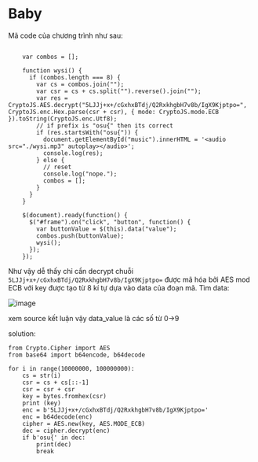 # Baby

Mã code của chương trình như sau:
```

    var combos = [];

    function wysi() {
      if (combos.length === 8) {
        var cs = combos.join("");
        var csr = cs + cs.split("").reverse().join("");
        var res = CryptoJS.AES.decrypt("5LJJj+x+/cGxhxBTdj/Q2RxkhgbH7v8b/IgX9Kjptpo=", CryptoJS.enc.Hex.parse(csr + csr), { mode: CryptoJS.mode.ECB }).toString(CryptoJS.enc.Utf8);
        // if prefix is "osu{" then its correct
        if (res.startsWith("osu{")) {
          document.getElementById("music").innerHTML = '<audio src="./wysi.mp3" autoplay></audio>';
          console.log(res);
        } else {
          // reset
          console.log("nope.");
          combos = [];
        }
      }
    }

    $(document).ready(function() {
      $("#frame").on("click", "button", function() {
        var buttonValue = $(this).data("value");
        combos.push(buttonValue);
        wysi();
      });
    });
  ```

Như vậy dễ thấy chỉ cần decrypt chuỗi `5LJJj+x+/cGxhxBTdj/Q2RxkhgbH7v8b/IgX9Kjptpo=` được mã hóa bởi AES mod ECB với key được tạo từ 8 kí tự dựa vào data của đoạn mã. Tìm data:

![image](https://github.com/datvn09/CTF_writeup/assets/157048397/02a9999e-3173-4f79-a220-a8bd82af35bd)

xem source kết luận vậy data_value là các số từ 0->9 

solution:

```
from Crypto.Cipher import AES
from base64 import b64encode, b64decode

for i in range(10000000, 100000000):
    cs = str(i)
    csr = cs + cs[::-1]
    csr = csr + csr
    key = bytes.fromhex(csr) 
    print (key)
    enc = b'5LJJj+x+/cGxhxBTdj/Q2RxkhgbH7v8b/IgX9Kjptpo='
    enc = b64decode(enc)
    cipher = AES.new(key, AES.MODE_ECB)
    dec = cipher.decrypt(enc)
    if b'osu{' in dec:
        print(dec)
        break


```



